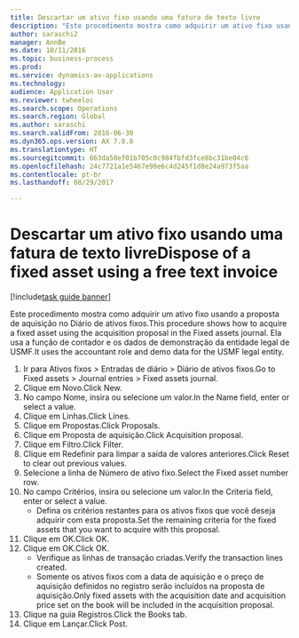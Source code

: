```yaml
--- 
title: Descartar um ativo fixo usando uma fatura de texto livre
description: "Este procedimento mostra como adquirir um ativo fixo usando a proposta de aquisição no Diário de ativos fixos."
author: saraschi2
manager: AnnBe
ms.date: 10/11/2016
ms.topic: business-process
ms.prod: 
ms.service: dynamics-ax-applications
ms.technology: 
audience: Application User
ms.reviewer: twheeloc
ms.search.scope: Operations
ms.search.region: Global
ms.author: saraschi
ms.search.validFrom: 2016-06-30
ms.dyn365.ops.version: AX 7.0.0
ms.translationtype: HT
ms.sourcegitcommit: 663da58ef01b705c0c984fbfd3fce8bc31be04c6
ms.openlocfilehash: 24c7721a1e5467e98e6c4d245f1d8e24a973f5aa
ms.contentlocale: pt-br
ms.lasthandoff: 08/29/2017

---
```

# <a name="dispose-of-a-fixed-asset-using-a-free-text-invoice"></a><span data-ttu-id="e6446-103">Descartar um ativo fixo usando uma fatura de texto livre</span><span class="sxs-lookup"><span data-stu-id="e6446-103">Dispose of a fixed asset using a free text invoice</span></span>

[!include[task guide banner](../../includes/task-guide-banner.md)]

<span data-ttu-id="e6446-104">Este procedimento mostra como adquirir um ativo fixo usando a proposta de aquisição no Diário de ativos fixos.</span><span class="sxs-lookup"><span data-stu-id="e6446-104">This procedure shows how to acquire a fixed asset using the acquisition proposal in the Fixed assets journal.</span></span> <span data-ttu-id="e6446-105">Ela usa a função de contador e os dados de demonstração da entidade legal de USMF.</span><span class="sxs-lookup"><span data-stu-id="e6446-105">It uses the accountant role and demo data for the USMF legal entity.</span></span>

1. <span data-ttu-id="e6446-106">Ir para Ativos fixos > Entradas de diário > Diário de ativos fixos.</span><span class="sxs-lookup"><span data-stu-id="e6446-106">Go to Fixed assets > Journal entries > Fixed assets journal.</span></span>
2. <span data-ttu-id="e6446-107">Clique em Novo.</span><span class="sxs-lookup"><span data-stu-id="e6446-107">Click New.</span></span>
3. <span data-ttu-id="e6446-108">No campo Nome, insira ou selecione um valor.</span><span class="sxs-lookup"><span data-stu-id="e6446-108">In the Name field, enter or select a value.</span></span>
4. <span data-ttu-id="e6446-109">Clique em Linhas.</span><span class="sxs-lookup"><span data-stu-id="e6446-109">Click Lines.</span></span>
5. <span data-ttu-id="e6446-110">Clique em Propostas.</span><span class="sxs-lookup"><span data-stu-id="e6446-110">Click Proposals.</span></span>
6. <span data-ttu-id="e6446-111">Clique em Proposta de aquisição.</span><span class="sxs-lookup"><span data-stu-id="e6446-111">Click Acquisition proposal.</span></span>
7. <span data-ttu-id="e6446-112">Clique em Filtro.</span><span class="sxs-lookup"><span data-stu-id="e6446-112">Click Filter.</span></span>
8. <span data-ttu-id="e6446-113">Clique em Redefinir para limpar a saída de valores anteriores.</span><span class="sxs-lookup"><span data-stu-id="e6446-113">Click Reset to clear out previous values.</span></span>
9. <span data-ttu-id="e6446-114">Selecione a linha de Número de ativo fixo.</span><span class="sxs-lookup"><span data-stu-id="e6446-114">Select the Fixed asset number row.</span></span>
10. <span data-ttu-id="e6446-115">No campo Critérios, insira ou selecione um valor.</span><span class="sxs-lookup"><span data-stu-id="e6446-115">In the Criteria field, enter or select a value.</span></span>
    * <span data-ttu-id="e6446-116">Defina os critérios restantes para os ativos fixos que você deseja adquirir com esta proposta.</span><span class="sxs-lookup"><span data-stu-id="e6446-116">Set the remaining criteria for the fixed assets that you want to acquire with this proposal.</span></span>  
11. <span data-ttu-id="e6446-117">Clique em OK.</span><span class="sxs-lookup"><span data-stu-id="e6446-117">Click OK.</span></span>
12. <span data-ttu-id="e6446-118">Clique em OK.</span><span class="sxs-lookup"><span data-stu-id="e6446-118">Click OK.</span></span>
    * <span data-ttu-id="e6446-119">Verifique as linhas de transação criadas.</span><span class="sxs-lookup"><span data-stu-id="e6446-119">Verify the transaction lines created.</span></span>  
    * <span data-ttu-id="e6446-120">Somente os ativos fixos com a data de aquisição e o preço de aquisição definidos no registro serão incluídos na proposta de aquisição.</span><span class="sxs-lookup"><span data-stu-id="e6446-120">Only fixed assets with the acquisition date and acquisition price set on the book will be included in the acquisition proposal.</span></span>  
13. <span data-ttu-id="e6446-121">Clique na guia Registros.</span><span class="sxs-lookup"><span data-stu-id="e6446-121">Click the Books tab.</span></span>
14. <span data-ttu-id="e6446-122">Clique em Lançar.</span><span class="sxs-lookup"><span data-stu-id="e6446-122">Click Post.</span></span>


